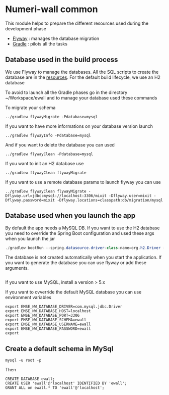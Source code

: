# Numeri-wall common

This module helps to prepare the different resources used during the development phase

* [Flyway](http://flywaydb.org/) : manages the database migration
* [Gradle](https://gradle.org/) : pilots all the tasks

## Database used in the build process

We use Flyway to manage the databases. All the SQL scripts to create the database are in the [resources](src/main/resources/db/migration). For the default build lifecycle, we use an H2 database 

To avoid to launch all the Gradle phases go in the directory ~/Workspace/ewall and to manage your database used these commands


To migrate your schema 

```
../gradlew flywayMigrate -Pdatabase=mysql
```

If you want to have more informations on your database version launch

```
../gradlew flywayInfo -Pdatabase=mysql
```

And if you want to delete the database you can used

```
../gradlew flywayClean -Pdatabase=mysql
```

If you want to init an H2 database use

```
../gradlew flywayClean flywayMigrate 
```

If you want to use a remote database params to launch flyway you can use
```
../gradlew flywayClean flywayMigrate -Dflyway.url=jdbc:mysql://localhost:3306/mixit -Dflyway.user=mixit -Dflyway.password=mixit -Dflyway.locations=classpath:db/migration/mysql
```

## Database used when you launch the app

By default the app needs a MySQL DB. If you want to use the H2 database you need to override the Spring Boot configuration and used these args when you launch the jar
```java
./gradlew bootRun --spring.datasource.driver-class-name=org.h2.Driver --spring.datasource.url=jdbc:h2:file:ewall --spring.datasource.username=sa --spring.datasource.password=
```

The database is not created automatically when you start the application. If you want to generate the database you can use flyway or add these arguments. 
```                                                                                                                ./gradlew bootRun --spring.datasource.driver-class-name=org.h2.Driver --spring.datasource.url=jdbc:h2:file:ewall --spring.datasource.username=sa --spring.datasource.password= --spring.jpa.hibernate.ddl-auto=create --spring.jpa.hibernate.naming_strategy: org.hibernate.cfg.EJB3NamingStrategy
```

If you want to use MySQL, install a version > 5.x

If you want to ovverride the default MySQL database you can use environment variables
```
export EMSE_NW_DATABASE_DRIVER=com.mysql.jdbc.Driver
export EMSE_NW_DATABASE_HOST=localhost
export EMSE_NW_DATABASE_PORT=3306
export EMSE_NW_DATABASE_SCHEMA=ewall
export EMSE_NW_DATABASE_USERNAME=ewall
export EMSE_NW_DATABASE_PASSWORD=ewall
export
```

## Create a default schema in MySql
```
mysql -u root -p
```
Then
```
CREATE DATABASE ewall;
CREATE USER 'ewall'@'localhost' IDENTIFIED BY 'ewall';
GRANT ALL on ewall.* TO 'ewall'@'localhost'; 
```


